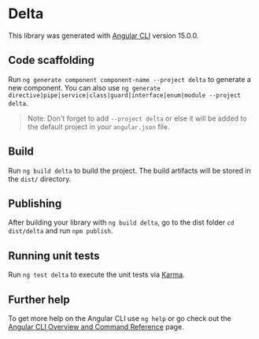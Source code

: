 # Delta

This library was generated with [Angular CLI](https://github.com/angular/angular-cli) version 15.0.0.

## Code scaffolding

Run `ng generate component component-name --project delta` to generate a new component. You can also use `ng generate directive|pipe|service|class|guard|interface|enum|module --project delta`.
> Note: Don't forget to add `--project delta` or else it will be added to the default project in your `angular.json` file. 

## Build

Run `ng build delta` to build the project. The build artifacts will be stored in the `dist/` directory.

## Publishing

After building your library with `ng build delta`, go to the dist folder `cd dist/delta` and run `npm publish`.

## Running unit tests

Run `ng test delta` to execute the unit tests via [Karma](https://karma-runner.github.io).

## Further help

To get more help on the Angular CLI use `ng help` or go check out the [Angular CLI Overview and Command Reference](https://angular.io/cli) page.
